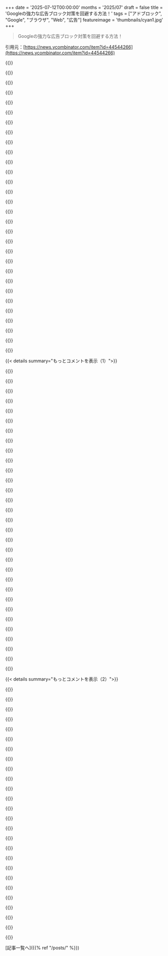+++
date = '2025-07-12T00:00:00'
months = '2025/07'
draft = false
title = 'Googleの強力な広告ブロック対策を回避する方法！'
tags = ["アドブロック", "Google", "ブラウザ", "Web", "広告"]
featureimage = 'thumbnails/cyan1.jpg'
+++

> Googleの強力な広告ブロック対策を回避する方法！

引用元：[https://news.ycombinator.com/item?id=44544266](https://news.ycombinator.com/item?id=44544266)




{{<matomeQuote body="Googleのやってることを回避する方法があるとしても、それは違うんだよな。もしGoogleの動きに反対なら、Chrome（とChromiumブラウザ全部）を捨てるのが唯一の正しい行動だろ。彼らに痛手を与えて、Webの未来を支配する独占状態をぶっ壊そうぜ。" userName="al_borland" createdAt="2025/07/12 20:51:24" color="#ff5c5c">}}




{{<matomeQuote body="この独占状態は、みんながIEの教訓を忘れて、Web標準を学ぶ代わりにChromeをアプリと一緒に配布しちゃったおかげで達成されたんだよな。" userName="pjmlp" createdAt="2025/07/12 21:34:27" color="#45d325">}}




{{<matomeQuote body="＞Web標準を学ぶ代わりにChromeをアプリと一緒に配布するってところに戸惑ってるんだ。それってElectronのことみたいだけど、Electronは関係ないだろ？Web開発者がChrome独占の責任ってどういうことだよ？Reactアプリの話なら分かるけど。それに、ChromeがWeb標準と互換性がないって？最高の標準実装者の一つなのに？" userName="azangru" createdAt="2025/07/13 01:08:12" color="#785bff">}}




{{<matomeQuote body="Firefoxに乗り換えたらすごく良かったよ。もっと早く乗り換えなかったのが不思議なくらい。まだ数ヶ月だけど、マルチアカウントコンテナがないブラウザにはもう戻れないね。" userName="agile-gift0262" createdAt="2025/07/12 21:22:44" color="#ff5733">}}




{{<matomeQuote body="de-GoogledなChromiumベースブラウザに乗り換えるだけじゃ不十分だって思ってる人が多いみたいだけど、それってGoogleが仕掛けた「心理戦」（psyop）だと思うんだよな。FirefoxはChromeとかなり違うから乗り換えは大変だろう。BraveとかVivaldiとかはChromeと似ててスパイ機能がないだけ。「GoogleがChromiumをコントロールしてるから不十分だ」って議論も、そういう心理戦を裏付ける「FUD」そのものだって思うぜ。" userName="phendrenad2" createdAt="2025/07/12 21:09:49" color="#ff5c5c">}}




{{<matomeQuote body="＞ChromeがどうWeb標準と互換性がないって？最高の標準実装者だろ。って意見に対してだけど、彼らは市場シェアが大きすぎて、標準化団体をコントロールしてるんだよ。まさに「尻尾が犬を振る」状態さ。" userName="paulryanrogers" createdAt="2025/07/13 03:13:59" color="#ff33a1">}}




{{<matomeQuote body="まだそうじゃないけど、それに近い状況だ。Googleが仕様を出し、MozillaやWebKitが問題を見つけてもGoogleは実装する。それがwhatpwacando.todayに載ると、Web開発者はSafariが遅れてると文句を言うが、Firefoxは無視される。<br>問題はGoogleが標準化団体を支配するのではなく、支配する必要がないことだ。多くのWeb開発者が標準化プロセスに興味を失い、Googleの機能が「Web」の定義になっている。IEの時と同じだよ。Chromeは新しいInternet Explorerだ。Firefoxの市場シェア消滅も問題で、主要プレイヤーが2つでは標準化は機能しない。Firefoxの復権かLadybirdのような独立エンジンが必要。Googleの出すものを鵜呑みにせず、単一文化はやめるべきだぜ。" userName="JimDabell" createdAt="2025/07/13 09:58:16" color="#ff5733">}}




{{<matomeQuote body="うーん、Safariに乗り換えたけど、最初の2時間くらいはちょっと辛かったかな。でもその後は気にならなくなったよ。唯一ちょっと恋しいのは内蔵のページ翻訳機能だけど、そんなに頻繁に使うわけじゃないから、大して困ってないね。" userName="Etheryte" createdAt="2025/07/12 21:16:23" color="#ff33a1">}}




{{<matomeQuote body="＞FirefoxはChromeとかなり違うから、Chromeに慣れてる人には大きな変化だ。っていう意見、全く理解できないね。俺はChrome、Firefox、Safariを毎日使ってて、全部でテストしてるけど、Safariがちょっともっさりしてて上級者向けじゃないって感じる以外は、この3つの違いがほとんど分からないんだ。特にChromeとFirefoxは（FirefoxのuBlockがよりうまく機能するって点以外は）ほとんど同じだぜ。" userName="sensanaty" createdAt="2025/07/12 21:36:25" color="#45d325">}}




{{<matomeQuote body="ChromeからSafariに乗り換えても意味ないね。AppleもChromeと同じくらい囲い込みがひどいし。大手じゃない会社のブラウザに切り替えるなら分かるけどさ。" userName="Fire-Dragon-DoL" createdAt="2025/07/12 21:18:52" color="">}}




{{<matomeQuote body="答えは独占禁止法だよ。GoogleはChromeを剥奪して、4〜5社に分割すべきだね。GoogleはChromeのURLバーを検索バーにしたり、商標があっても広告で上書きしたり、Google検索をデフォルトにしたり、AndroidにGoogle Playサービスをバンドルさせたり、Adsenseや広告市場を支配したり、Google Accountsで顧客情報を得たり、ウェブ標準を歪めたり、ウェブサイト情報を引き抜いたり、AdBlockerを排除したり、YouTubeを牛耳ったりと、やりたい放題だからね。" userName="echelon" createdAt="2025/07/13 00:49:38" color="#ff5c5c">}}




{{<matomeQuote body="「答えは独占禁止法だ」って最初の部分以外は全部同意。独占禁止法は資本主義経済がちゃんと機能するには重要だよね、それは分かる。でも、もう一つの答えは「Firefox」だよ。" userName="worik" createdAt="2025/07/13 01:50:52" color="">}}




{{<matomeQuote body="Netscapeの頃からずっとFirefox一筋だよ。マジで歳取ったな。昔は飛行機のエンタメ用にChrome使ったけど、最近はFirefoxでもいけるしね。Chromeが速いって言う人いるけど、今はMacやiPhoneユーザー以外でFirefoxを使わない理由が分からないわ。Firefoxは最高だよ！" userName="galangalalgol" createdAt="2025/07/12 21:37:33" color="">}}




{{<matomeQuote body="開発者は「Chromeで動けばOK」って思いがちだよね。Chrome独自の仕様で動いてるのに、他のブラウザだと互換性崩壊したりするんだ。標準で未定義な動作がChromeと他ブラウザで違ったり、Chromeの寛容さでエラーが見過ごされてChromeだけで動くアプリが出荷されたり。ChromeやMobile Safari専用APIを使ったり、セキュリティソフトがChrome特有のJavaScriptに依存してFirefoxをBot扱いしたり。色々な意味でChromeは現代のIEだよ。" userName="quacksilver" createdAt="2025/07/13 03:24:35" color="#38d3d3">}}




{{<matomeQuote body="FirefoxはMacでもめちゃくちゃ良いよ。iPhoneだと確かにちょっと微妙だけど、完全に無意味じゃない。クロスプラットフォーム同期とかは使えるからね。「本物の」Firefoxが使えるのは、俺がAndroidを使い続ける大きな理由の一つなんだ。" userName="nfriedly" createdAt="2025/07/12 21:59:20" color="">}}




{{<matomeQuote body="消費者はイデオロギー的な理由で製品を選んだりしないんだよ。それがイデオロギーを持ってる人にとってどれだけイライラすることでもね。" userName="brookst" createdAt="2025/07/12 23:56:07" color="">}}




{{<matomeQuote body="Webサイトやアプリを出す前には、Apple Safari Mobileでちゃんと動くか確認しろよ。だいたいWeb標準で足を引っ張ってるのはSafariなんだからさ。" userName="lowwave" createdAt="2025/07/13 07:36:28" color="">}}




{{<matomeQuote body="「ごめん、Chrome以外のブラウザはサポートしてないんだ」って言われがち。バグを利用するのは一時的な解決策でしかないのは同意するよ。でも、ブラウザを乗り換えるのが現実的じゃないって考えるのも仕方ないよね。" userName="janalsncm" createdAt="2025/07/12 23:03:58" color="">}}




{{<matomeQuote body="「MozillaとWebKitがセキュリティやプライバシーの問題を見つける」ってのはちょっと不誠実だよ。AppleはApp Storeの支配力を弱めるような技術を妨害するために、セキュリティを口実にすることが多いんだからさ。" userName="whywhywhywhy" createdAt="2025/07/13 15:06:57" color="">}}




{{<matomeQuote body="FirefoxはYoutube関連のメモリリークが7年以上前からあるし、UIのカスタマイズもCSS書かないと無理だったりするんだ。タブのミュートアイコンも機能しないからCSSで消したよ。でも、少なくともFirefoxにはまだ完全なuBlock Originがあるのはデカいね。" userName="xboxnolifes" createdAt="2025/07/12 22:33:54" color="#ff5c5c">}}




{{<matomeQuote body="IEってChromeより全然ユーザーに優しかったよね。" userName="userbinator" createdAt="2025/07/13 00:57:57" color="">}}




{{<matomeQuote body="そう思う！Firefoxに切り替えるのってめっちゃ簡単だし、ウェブサイトで困ったこと一度もないよ。Safariは違うけどね。" userName="const_cast" createdAt="2025/07/12 21:48:34" color="#ff5c5c">}}




{{<matomeQuote body="俺、KagiのOrionってブラウザのファンなんだよね。君も見てみてよ！まだちょっと荒削りだけど、iOSでの拡張機能サポートがヤバいよ。" userName="fny" createdAt="2025/07/12 21:23:27" color="">}}




{{<matomeQuote body="俺が普段使ってる銀行サイトはChrome以外だと動かないんだ。最近Firefoxだけにしたんだけど、半年で2ブラウザ使うのが面倒になってきて、3週間前にまたChromeに戻っちゃったよ。誰に嘘ついてるんだろな──市場が独占されてる、ggwpだよ。Cargillにお金払わずに飯食おうとするのと同じだね。" userName="matthewaveryusa" createdAt="2025/07/13 01:37:04" color="">}}




{{<matomeQuote body="IEがユーザーに優しかったのは、Microsoftが昔お仕置きされたからだよ。Googleも同じ目に遭うべきだね、そしてそうなりつつあるかもね。<br>URL: https://www.npr.org/2025/04/20/nx-s1-5367750/google-breakup-...<br>Safariもかなりユーザーに敵対的で、だからAppleはiOSで他のブラウザエンジンを意図的に制限して、アプリ内購入から30%もピンハネしてるって司法省に訴えられてるんだ。" userName="leptons" createdAt="2025/07/13 01:18:27" color="#ff33a1">}}




{{<matomeQuote body="いや、むしろ彼らはGoogleがウェブをChromeOSの開発プラットフォームとして乗っ取るのを阻止する最後の砦なんだよ。Safariがなかったら、もうウェブ標準なんて終わりだね。" userName="pjmlp" createdAt="2025/07/13 09:52:29" color="#45d325">}}




{{<matomeQuote body="具体例を挙げてくれる？Appleが提案を拒否したらMozillaもそうするって、Mozillaの動機は何なの？嘘ついてるってこと？" userName="JimDabell" createdAt="2025/07/13 15:38:20" color="">}}




{{<matomeQuote body="まず、多くのウェブ開発者が標準プロセスを気にしなくなって、Googleが追加する機能が「ウェブ」になっちゃってる。そんなビジネスは、訪問者の90%がモバイルで、その半分を占めるSafariユーザーを大量に失うことになるよ。" userName="carlosjobim" createdAt="2025/07/13 12:29:41" color="#785bff">}}




{{<matomeQuote body="GoogleがChrome経由で推してるウェブ機能って、みんなが実際にそれが標準になる価値があるって同意しない限り、標準じゃないんだよ。Electronみたいなゴミを送り出すことは、GoogleとChromeの市場での存在感を強めるだけ。ウェブ標準の話をするなら、Chromeができることなら何でもいいってなっちゃうのはやめてほしい。昔のスキルがあるウェブ開発者なら、デフォルトのシステムブラウザと一緒にちゃんとしたプロセスを使うべきだね。" userName="pjmlp" createdAt="2025/07/13 03:22:24" color="#785bff">}}




{{<matomeQuote body="資本主義ってやつは、小さいユーザー無視して「Chrome使え」って言うのが儲かるってこと。Safari自体がChromeのシェア拡大を止めてるんじゃなくて、AppleがiOSで他のブラウザエンジンを認めないのが原因だよ。" userName="judge2020" createdAt="2025/07/13 12:55:08" color="#ff33a1">}}




{{< details summary="もっとコメントを表示（1）">}}

{{<matomeQuote body="一番いい回避策はFirefoxを使うことだよ。uBlock OriginはFirefoxで一番効果があるって。詳細はこちら見てみて。<br>https://github.com/gorhill/uBlock/wiki/uBlock-Origin-works-b..." userName="breve" createdAt="2025/07/12 21:51:30" color="#ff5733">}}




{{<matomeQuote body="広告ブロッカーってさ、クリエイターにお金払わないでコンテンツ使うみたいなもんだと思うんだ。みんながそれやったらどうなるの？Googleサイトで広告ブロックしても、競合にメリットはないし。広告は嫌いだけど、みんなで同じ店を強盗しても食料は無限じゃないし、次の店が儲かるわけじゃないだろ？" userName="aziaziazi" createdAt="2025/07/13 09:14:30" color="#785bff">}}




{{<matomeQuote body="俺はFirefox使ってたから何も問題なかったんだけど、奥さんがYouTube見てる時に、数年前にuBlock入れたはずなのに広告が出ててびっくりしたよ。" userName="Aperocky" createdAt="2025/07/12 23:51:32" color="">}}




{{<matomeQuote body="YouTube、最近FirefoxのuBOでも広告流すようになったんだよなー。" userName="thaumasiotes" createdAt="2025/07/13 02:45:56" color="">}}




{{<matomeQuote body="奥さんに広告ブロッカー入れたら怒られちゃった。なんと彼女は広告が好きなんだってさ。" userName="madaxe_again" createdAt="2025/07/13 12:43:01" color="">}}




{{<matomeQuote body="それってどのプラットフォームでの話？俺は10年以上LinuxとAndroidでFirefoxとuBO使ってるけど、YouTubeの広告なんて一度も見たことないよ。" userName="djrj477dhsnv" createdAt="2025/07/13 03:10:01" color="">}}




{{<matomeQuote body="“Firefoxで一番うまく機能する”って話だけど…俺はメインでChromeを使わざるを得ないんだ。でもさ、ファイルが多いGitHub PRのレビューだと、ChromeはUIが固まって全然ダメなんだよ。Firefoxならマジでスムーズに動くのに！" userName="norskeld" createdAt="2025/07/13 09:33:33" color="#45d325">}}




{{<matomeQuote body="今週聞いたポッドキャストで、マーケティングメールって結局全部開く女性のためのものって結論になったらしい。半分皮肉だけど面白かったよ。女性差別するつもりはないからね。" userName="TechDebtDevin" createdAt="2025/07/13 15:34:56" color="">}}




{{<matomeQuote body="俺が見るコンテンツは広告で金稼いでないのがほとんどで、情熱とかサブスクとか寄付で成り立ってるんだ。広告って広告会社以外には何のメリットもないよ。広告主が得る利益より、見る側が払うコストの方がでかいんだから。" userName="chgs" createdAt="2025/07/13 09:34:36" color="">}}




{{<matomeQuote body="この意見は面白いね。もし誰かがお金を払ってダウンロードしたい素材の保護が、広告ブロッカーで外されちゃうなら、それって設計ミスだろ？ちゃんと売るためのウェブサイトを作るべきだよ。" userName="zelphirkalt" createdAt="2025/07/13 10:03:26" color="">}}




{{<matomeQuote body="彼らは段階的に展開してるみたいだし、たぶんA/Bテストもしてるんだろうね。プラットフォームより地域ベースでやってるように見えるよ。" userName="stubish" createdAt="2025/07/13 04:04:33" color="">}}




{{<matomeQuote body="これってちょっと楽観的な見方だね。現実の店がRFIDドアを使うのには理由があるし、客はあのドアの費用を間接的に払ってるんだよ。でも、君の言いたいことが100%分からなかったから、もし違ってたら教えてほしいな。" userName="aziaziazi" createdAt="2025/07/13 10:40:11" color="">}}




{{<matomeQuote body="もし彼らが広告で資金を得てないなら、広告ブロッカーなんて必要ないんじゃないの？" userName="tonyhb" createdAt="2025/07/13 09:41:37" color="">}}




{{<matomeQuote body="基本的には賛成だよ。でも実際、広告で資金を得るモデルはもう失敗してる。ずっと前にね。<br>何の制限もなかったから、今の状態まで自己破壊的に悪化したんだ。広告ブロッカーなしでインターネットを見ると、全く使い物にならないもん。正直、広告がブロックできないなら、ほとんどインターネットを使わなくなるだろうね。<br>じゃあ代替案は？いつもと同じさ。有料サービスだ。サービスやプラットフォームは、人々が納得する価格モデルを見つけるか、その形では存在すべきじゃないし、できないってことだ。<br>広告があっても無料でコンテンツが見たいって言う人もいるだろうし、それはそれでいい。一部の人は許容できるのかもしれない。でも俺は無理だ。物理的な痛みを感じるくらい、純粋な精神毒だと思ってるし、広告を避けるためなら何でもするね。<br>スマートグラスの時代が始まって、現実世界でも広告をフィルタリングできるようになるのを待ってるよ。どんな状況でも、もう絶対に広告なんて見たくないね。<br>もし製品やサービスが欲しければ、自分で探すさ。何も提案される必要なんてないんだ。これは俺の鍛えられたマインドだよ。未発達な子供の心に広告が何をするかなんて、考えたくもないね。<br>政府が広告を厳しく制限して、ほとんど存在しないようにすべきなんだ。でも俺たちが住んでるのはそういう世界じゃないから、自分で何とかしてるんだ。" userName="throwaway77385" createdAt="2025/07/13 09:43:49" color="#ff33a1">}}




{{<matomeQuote body="Googleは孤立して存在してるわけじゃないんだ。Googleが成功するなんて、星に書かれているわけじゃないんだよ。もしGoogleのビジネスモデルがウェブユーザーの期待に応えられないなら、Googleが企業として失敗しても全然構わないだろ。企業なんていつも失敗してるんだから。<br>Googleは特別でも何でもない。適応するか、滅びるかさ。<br>それにさ、Googleが成長して、より多くの注目と広告費を独占するにつれて、無料放送のテレビや印刷媒体みたいに、注目と広告に依存していた他のビジネスは縮小したり、潰れたりしたんだ。Googleは彼らのために涙を流さなかったし、だからGoogleのために涙を流す必要もないんだよ。" userName="breve" createdAt="2025/07/13 09:43:41" color="#45d325">}}




{{<matomeQuote body="俺にとって広告ブロッカーを使うのは主義の問題なんだ。インターネットに存在するトラッキングやテレメトリーの量は、1. プライバシーの観点から見てものすごく侵害的だし、2. エネルギー、帯域幅、時間の観点から見てものすごく無駄なんだよ。<br>もし売る価値のあるものがあるなら、それを売ればいいじゃないか。" userName="aetimmes" createdAt="2025/07/13 13:15:38" color="#785bff">}}




{{<matomeQuote body="俺はWindowsでもAndroidでもEdgeを使ってるんだけど、uBlock Originはどっちでも完璧に動いてるよ。" userName="gavinray" createdAt="2025/07/13 10:23:47" color="#ff5c5c">}}




{{<matomeQuote body="Googleとかが破産しても気にしないな。YouTubeだけはちょっと惜しいけどね。" userName="gpvos" createdAt="2025/07/13 15:31:23" color="">}}




{{<matomeQuote body="それって主観的な経験なのかな？複数のマシンで再現できる？あと、新しいプロファイルで試した？" userName="zelphirkalt" createdAt="2025/07/13 10:00:57" color="#785bff">}}




{{<matomeQuote body="うちのCTOがZoomでハイブリッド発表してた時、M3 Macが高メモリ使用を訴えてたよ。Chromeが60GBもメモリ使ってると評価されたんだ。単一の消費者向けアプリが60GB以上もメモリ使うのはおかしいよね。" userName="abustamam" createdAt="2025/07/13 22:06:32" color="#ff5733">}}




{{<matomeQuote body="BBCニュースは広告出してないのにトラッキングだらけだよ。" userName="chgs" createdAt="2025/07/13 09:46:55" color="">}}




{{<matomeQuote body="何年も前にChromeからFirefoxに（戻って）切り替えて以来、後悔してないよ。uBlockとPrivacy Badgerのおかげで、エンドユーザーへの終わりのない攻撃があるのに、ウェブ体験はかなり快適だね。" userName="bloudermilk" createdAt="2025/07/13 01:03:33" color="#785bff">}}




{{<matomeQuote body="今年始めにEdgeを使った時、新しいタブを開くとトラッキング許可（いつものクッキーメッセージ）を求められたよ。Mv2はまだサポートしてるみたいだけど、プライバシーを重視して広告をブロックしたいなら、このブラウザを使うべきか分からないね。" userName="throw123xz" createdAt="2025/07/13 18:23:16" color="#38d3d3">}}




{{<matomeQuote body="まだ広告は見てないな。YouTubeが広告をブロックしてるからって視聴を止めようとしたことは何回かあったけど。" userName="Aperocky" createdAt="2025/07/14 16:12:58" color="">}}




{{<matomeQuote body="もう一つ面白いのは、Googleはきっとそのイノベーションだけで存在できるはずなのにってこと。安全で儲かる広告ビジネスを諦めるよう株主を説得するのは、あまりにも難しいんだね。" userName="flkenosad" createdAt="2025/07/13 19:04:23" color="#ff5c5c">}}




{{<matomeQuote body="「みんなが同じことしたらどうなる？」って言うけど、MetaやGoogleみたいな会社から自由になれるなら、どこにサインアップすればいい？広告が代替の配信方法に影響しないって思ってるみたいだけど、今は他の選択肢が少ないってことは、広告会社が独占でクリエイティブ産業を支配してるってことだよ。" userName="pyrale" createdAt="2025/07/13 10:52:30" color="#ff5c5c">}}




{{<matomeQuote body="そんなコメントしたなら、あらゆるブラウザで広告ブロッカーを使ってないことを願うよ。広告は時間や帯域を消費し、個人情報を抜き取り、SEOやダークパターンで表示されるから許せないね。もし広告を見るべきだと説教するなら、安っぽいレトリックじゃなく、自分で見てみろよ。サイトが広告を見ないからってBANしても構わないし、ブロッカーを使うことに何のやましさもないね。" userName="mercantile" createdAt="2025/07/13 09:41:30" color="#45d325">}}




{{<matomeQuote body="他の拡張機能を使ってる？例えば、uMatrixもdoubleclick.netへのリクエストを全部ブロックしてるみたいだけど。" userName="weberer" createdAt="2025/07/13 17:09:59" color="">}}




{{<matomeQuote body="＞彼らはセキュリティ問題じゃないって判断したけど、正直俺もそう思うよ。だって、拡張機能がまだ持ってないデータにアクセス権を与えるわけじゃないし。<br>ってことは、MV3はMV2より安全じゃないって認めてるの？" userName="krackers" createdAt="2025/07/12 19:41:40" color="#38d3d3">}}




{{<matomeQuote body="誰が彼らを信じるって？この記事、最初から明らかな利益相反があるじゃん。拡張機能に訪問したサイトやリクエストを知られるのは、そりゃセキュリティ的にヤバいライフスタイルだよ。でも、広告会社やデータ収集業者よりuBOを信用してるから、俺はそれでもやってるんだ。" userName="Neywiny" createdAt="2025/07/12 20:07:59" color="#ff5c5c">}}

{{</details>}}




{{< details summary="もっとコメントを表示（2）">}}

{{<matomeQuote body="僕は彼らを信じるよ。制限はほとんどの人にとって妥当で適切だね。拡張機能は信用できないコードだし、アクセス権はできるだけ少ない方がいい。もし制限が回避されるなら、それはユーザーに直接影響するセキュリティバグだから修正されるべきだ。uBlock Originはすごく重要で信頼されてるから、例外にするべきだし、もっとアクセス権を与えて効果的にブロックできるようにするべきだよ。もはや単なる拡張機能じゃなくて、ブラウザのコア機能として組み込まれるべきだね。巨大な利益相反だけがそれを邪魔してる。広告会社が広告ブロッカーを維持するなんて信用できないしね。" userName="matheusmoreira" createdAt="2025/07/12 20:12:47" color="#ff5733">}}




{{<matomeQuote body="人間抜きでこんな風にウェブを閲覧できたらいいのにね。Signalでラップトップの前の誰かにビデオ通話して、クリック指示を口頭で伝えて、読みたいものを読ませて、また別の誰かに繋いでもらう、みたいな。（EFF’s Cover Your Tracksは、iCloud Private RelayとAdGuardを使った新しいプライベートタブが効果ないって示唆してるみたい。VMやCloud Desktopsはあるけど、使ってるのがバレる兆候があるらしいし、実際のユーザーに紐付けやすいかは不明。暗号化ビデオ通話経由の人間を介したプロキシは、ほとんどの問題を解決するみたいだけど、バカげてるし、やる気のあるボランティアがいてもすごく迷惑だろうね。VM + TOR/I2Pはほとんどの人には十分だと思うけど、ただ単純な商用サービスが表向き一部プライバシーの劇場だってことにイライラするね。）" userName="Barbing" createdAt="2025/07/12 20:17:15" color="#45d325">}}




{{<matomeQuote body="ってことは、共有VPNを使いたいの？" userName="thaumasiotes" createdAt="2025/07/13 02:55:06" color="">}}




{{<matomeQuote body="いや、MV3は全然安全じゃないよ。MV3でも拡張機能はリクエストを検証できるけど、ブロックはできないんだ。MV3のセキュリティやプライバシーの議論がいかに弱いかはほとんどコントだよ。Chromeはデータ漏洩を防ぐためにサンドボックス化されたウェブ要求検証フレームワークを開発できたはずなのに、それをやろうともしなかった。代わりに、セキュリティ強化なしで広告ブロッカーを弱体化させただけさ。" userName="amluto" createdAt="2025/07/13 07:35:35" color="#ff5c5c">}}




{{<matomeQuote body="https://stallman.org/stallman-computing.htmlの「How I use the internet」のセクションのこと？" userName="jowea" createdAt="2025/07/12 21:08:35" color="">}}




{{<matomeQuote body="MV3の主な目的の一つは、トラッキングURLに対する保護を無効にすることみたいだね。MV3でも広告ブロックが「技術的にまだ機能する」っていう議論は、この点を見落としがちだよ。実際に広告が表示されるかどうかは関係なく、フィンガープリントとトラッキングURLの組み合わせで、君の潜在的な行動パターンが簡単に収集されるんだから。<br>https://github.com/w3c/webextensions/issues/302" userName="krackers" createdAt="2025/07/12 20:31:54" color="#ff5733">}}




{{<matomeQuote body="拡張機能は信頼できないコードで、アクセスは最小限にすべきってさ。MozillaはFirefoxの推奨拡張機能プログラムみたいに、手動でコードや更新を検証してるんだ。Firefoxは、第三者ソフトウェアからデータを守るために力を入れてて、推奨されるには専門家による厳しい技術レビューが必要なんだって。機能性や使いやすさ、国際的な需要、活発な開発も考慮されるみたいだよ。詳しい情報はこちら: https://support.mozilla.org/en-US/kb/recommended-extensions-..." userName="GeekyBear" createdAt="2025/07/12 21:19:15" color="#785bff">}}




{{<matomeQuote body="家でISPを使わないとか、クリックやタイピングの癖もバレない図書館のPCみたいなのが欲しいな。iCloud Private Relay使ってるのに、ブラウザのフィンガープリントがユニークって言われちゃったよ。「過去45日でテストされた約24万件中、あなたのブラウザのフィンガープリントはユニークです」だって。VPNだけじゃなくて、OSとかグラボ、フォントまで分析されてるらしい。普通なのにゾッとするね。" userName="Barbing" createdAt="2025/07/13 10:56:28" color="#38d3d3">}}




{{<matomeQuote body="なんで俺が使ってるプラットフォームと同じくらい、拡張機能を信頼しちゃダメなの？これってさ、モバイルOSの開発者がアプリに何をさせるか決めてるのと同じ理屈だよね。" userName="jowea" createdAt="2025/07/12 21:09:52" color="">}}




{{<matomeQuote body="「拡張機能のコードや更新は手動で検証できる」って言うけどさ、Manifest v2の根本的な脆弱性って、拡張機能の更新なしで新しいコードが動的にロードされちゃうことじゃなかった？それってどうやって検証するの？" userName="xnx" createdAt="2025/07/13 04:13:30" color="#ff33a1">}}




{{<matomeQuote body="これって、ウェブの資金調達の問題への応急処置を剥がすことになるのかな？一時的に出版社がなくなっちゃうのが心配だよ。生き残るのは、ザッカーバーグ的な独自アプリを持つとこだろうね…UBOはめちゃくちゃ重要だ。広告ブロッカーがブラウザに組み込まれた世界で、ジャーナリストとかレビュアーがどう稼いでいくか、君の方が知ってるかもね。" userName="Barbing" createdAt="2025/07/12 20:35:02" color="#38d3d3">}}




{{<matomeQuote body="図書館のPCみたいにしたいって言ってたけど、それって自分で比較的簡単に作れるよ。タイピングやカーソルの動きを調整するソフトを追加してさ。コントローラーをモバイルネットワークとかStarlinkで繋げば、もっとプライバシーを分けられるよ。作り方はここ見てね: https://pikvm.org/diy/" userName="magicalhippo" createdAt="2025/07/13 12:42:34" color="#785bff">}}




{{<matomeQuote body="俺が信頼してる拡張機能は、当然信頼できるコードだよ。何が信頼できるかなんて、ブラウザの開発者じゃなくて、ユーザーである俺が決めることだろ。" userName="jwitthuhn" createdAt="2025/07/12 23:33:04" color="">}}




{{<matomeQuote body="スパイウェア企業であるGoogleが作ったものより、俺はuBlockを比べ物にならないくらい信じてるね。" userName="encom" createdAt="2025/07/13 00:01:05" color="">}}




{{<matomeQuote body="MV3で広告ブロックが『まだ機能する』って話、本質を外してるよね。あれは不誠実な論点だよ。広告ブロック自体は機能する、広告は消せる。でも、トラッカーブロックはダメになるんだ。これはプライバシーにとってめちゃくちゃ大問題。邪魔な広告はみんな嫌いだけど、トラッキングプライバシーを気にする人って少ないから、後者の人たちが前者の話題に便乗して支持を集めようとしてるんだよ。" userName="LordDragonfang" createdAt="2025/07/12 23:20:52" color="#ff5733">}}




{{<matomeQuote body="もう一つ笑える議論があったんだけど、それはパフォーマンスについてだったね。拡張機能が常にバックグラウンドで動いてるのは良くないから、イベントが発生するたびに毎回完全に再初期化する方が良い、ってさ。" userName="mckravchyk" createdAt="2025/07/13 16:01:26" color="">}}




{{<matomeQuote body="Googleが拡張機能の許可リスト化や簡単な削除UIを提供しないのが理解できない。ユーザーが信頼できる拡張機能を選べるようにすればいいのに、Googleは全然やる気ないよね。" userName="qwertox" createdAt="2025/07/13 05:16:03" color="#ff5733">}}




{{<matomeQuote body="Googleがやらない理由が分からないって？金のためだよ、金。" userName="cyberpunk" createdAt="2025/07/13 07:24:53" color="">}}




{{<matomeQuote body="WEIは中止になったけど、Googleは悪意があるって思うようになったよ。" userName="frollogaston" createdAt="2025/07/13 00:09:09" color="">}}




{{<matomeQuote body="広告をブロックする人はトラッカーもブロックするだろうし、MV3に興味があるならそう考えるはずだよ。" userName="aspenmayer" createdAt="2025/07/13 06:11:51" color="">}}




{{<matomeQuote body="面白い情報ありがとう！プライバシー保護のための投資って面倒だけど、後で困るよりはいいよね。安価なVPNとかプライベートタブよりしっかり対策したいな。北朝鮮のITワーカーの話題でMini KVMsの話も出てたね。" userName="Barbing" createdAt="2025/07/14 06:19:11" color="">}}




{{<matomeQuote body="リチャード・ストールマンはInvidiousを使ってるらしいよ。" userName="ycombinatrix" createdAt="2025/07/12 22:04:22" color="">}}




{{<matomeQuote body="V3と同じで、JavaScript内でインタープリタを作られるのを防ぐ許可リストはないよ。Chromeのドキュメントhttps://developer.chrome.com/docs/webstore/troubleshooting#a...見ると、拡張機能の審査で静的・動的分析がほとんどの作業をやってるみたい。それはV2でもできたはずなんだけどね。" userName="krackers" createdAt="2025/07/13 06:27:43" color="#38d3d3">}}




{{<matomeQuote body="時々IceCatとLibreJSをTorで使うけど、主にwgetみたいなソフトでメール経由でテキストベースのLynx（33年前のブラウザ）で見てるよ。すごいね。情報共有ありがとう！リモートマシンでのダウンロードは読み取り専用には最高だね！" userName="Barbing" createdAt="2025/07/14 06:32:31" color="#ff5c5c">}}




{{<matomeQuote body="PCの持ち主として、何でも自由にできるべきって考えに完全に同意。APIはサンドボックス化とセキュリティを考慮すべき。俺はフリーソフトウェアしか信じないし、ソースコード読んで評価した後だけだよ。難読化された他社コードは、厳重なサンドボックスや仮想化で制限しないと嫌だな。ビデオゲームのためにLinux全体を仮想化したこともあるよ。悪意あるやつが人気拡張機能買ってマルウェアにすり替えることもあるから、技術でそれを不可能にすべき。uBlock Originみたいな重要技術は別だけどね。" userName="matheusmoreira" createdAt="2025/07/13 02:52:37" color="#ff33a1">}}

{{</details>}}



[記事一覧へ]({{% ref "/posts/" %}})
